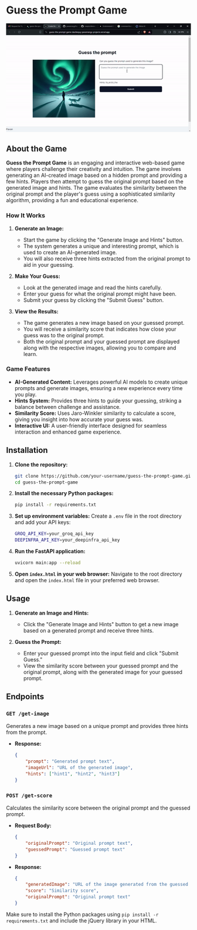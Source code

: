 # Guess the Prompt Game
![Demo](Demo.gif)

## About the Game

**Guess the Prompt Game** is an engaging and interactive web-based game where players challenge their creativity and intuition. The game involves generating an AI-created image based on a hidden prompt and providing a few hints. Players then attempt to guess the original prompt based on the generated image and hints. The game evaluates the similarity between the original prompt and the player's guess using a sophisticated similarity algorithm, providing a fun and educational experience.

### How It Works

1. **Generate an Image:**
   - Start the game by clicking the "Generate Image and Hints" button.
   - The system generates a unique and interesting prompt, which is used to create an AI-generated image.
   - You will also receive three hints extracted from the original prompt to aid in your guessing.

2. **Make Your Guess:**
   - Look at the generated image and read the hints carefully.
   - Enter your guess for what the original prompt might have been.
   - Submit your guess by clicking the "Submit Guess" button.

3. **View the Results:**
   - The game generates a new image based on your guessed prompt.
   - You will receive a similarity score that indicates how close your guess was to the original prompt.
   - Both the original prompt and your guessed prompt are displayed along with the respective images, allowing you to compare and learn.

### Game Features

- **AI-Generated Content:** Leverages powerful AI models to create unique prompts and generate images, ensuring a new experience every time you play.
- **Hints System:** Provides three hints to guide your guessing, striking a balance between challenge and assistance.
- **Similarity Score:** Uses Jaro-Winkler similarity to calculate a score, giving you insight into how accurate your guess was.
- **Interactive UI:** A user-friendly interface designed for seamless interaction and enhanced game experience.

## Installation

1. **Clone the repository:**
    ```sh
    git clone https://github.com/your-username/guess-the-prompt-game.git
    cd guess-the-prompt-game
    ```

2. **Install the necessary Python packages:**
    ```sh
    pip install -r requirements.txt
    ```

3. **Set up environment variables:**
    Create a `.env` file in the root directory and add your API keys:
    ```sh
    GROQ_API_KEY=your_groq_api_key
    DEEPINFRA_API_KEY=your_deepinfra_api_key
    ```

4. **Run the FastAPI application:**
    ```sh
    uvicorn main:app --reload
    ```

5. **Open `index.html` in your web browser:**
    Navigate to the root directory and open the `index.html` file in your preferred web browser.

## Usage

1. **Generate an Image and Hints:**
    - Click the "Generate Image and Hints" button to get a new image based on a generated prompt and receive three hints.

2. **Guess the Prompt:**
    - Enter your guessed prompt into the input field and click "Submit Guess."
    - View the similarity score between your guessed prompt and the original prompt, along with the generated image for your guessed prompt.

## Endpoints

### `GET /get-image`
Generates a new image based on a unique prompt and provides three hints from the prompt.
- **Response:**
    ```json
    {
        "prompt": "Generated prompt text",
        "imageUrl": "URL of the generated image",
        "hints": ["hint1", "hint2", "hint3"]
    }
    ```

### `POST /get-score`
Calculates the similarity score between the original prompt and the guessed prompt.
- **Request Body:**
    ```json
    {
        "originalPrompt": "Original prompt text",
        "guessedPrompt": "Guessed prompt text"
    }
    ```
- **Response:**
    ```json
    {
        "generatedImage": "URL of the image generated from the guessed prompt",
        "score": "Similarity score",
        "originalPrompt": "Original prompt text"
    }
    ```


Make sure to install the Python packages using `pip install -r requirements.txt` and include the jQuery library in your HTML.

